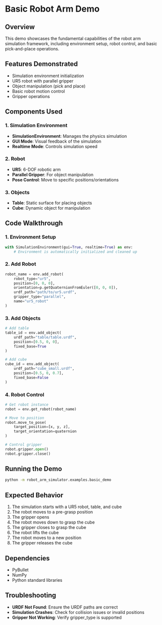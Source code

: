 # Basic Robot Arm Demo

## Overview
This demo showcases the fundamental capabilities of the robot arm simulation framework, including environment setup, robot control, and basic pick-and-place operations.

## Features Demonstrated
- Simulation environment initialization
- UR5 robot with parallel gripper
- Object manipulation (pick and place)
- Basic robot motion control
- Gripper operations

## Components Used

### 1. Simulation Environment
- **SimulationEnvironment**: Manages the physics simulation
- **GUI Mode**: Visual feedback of the simulation
- **Realtime Mode**: Controls simulation speed

### 2. Robot
- **UR5**: 6-DOF robotic arm
- **Parallel Gripper**: For object manipulation
- **Pose Control**: Move to specific positions/orientations

### 3. Objects
- **Table**: Static surface for placing objects
- **Cube**: Dynamic object for manipulation

## Code Walkthrough

### 1. Environment Setup
```python
with SimulationEnvironment(gui=True, realtime=True) as env:
    # Environment is automatically initialized and cleaned up
```

### 2. Add Robot
```python
robot_name = env.add_robot(
    robot_type="ur5",
    position=[0, 0, 0],
    orientation=p.getQuaternionFromEuler([0, 0, 0]),
    urdf_path="path/to/ur5.urdf",
    gripper_type="parallel",
    name="ur5_robot"
)
```

### 3. Add Objects
```python
# Add table
table_id = env.add_object(
    urdf_path="table/table.urdf",
    position=[0.5, 0, 0],
    fixed_base=True
)

# Add cube
cube_id = env.add_object(
    urdf_path="cube_small.urdf",
    position=[0.5, 0, 0.7],
    fixed_base=False
)
```

### 4. Robot Control
```python
# Get robot instance
robot = env.get_robot(robot_name)

# Move to position
robot.move_to_pose(
    target_position=[x, y, z],
    target_orientation=quaternion
)

# Control gripper
robot.gripper.open()
robot.gripper.close()
```

## Running the Demo
```bash
python -m robot_arm_simulator.examples.basic_demo
```

## Expected Behavior
1. The simulation starts with a UR5 robot, table, and cube
2. The robot moves to a pre-grasp position
3. The gripper opens
4. The robot moves down to grasp the cube
5. The gripper closes to grasp the cube
6. The robot lifts the cube
7. The robot moves to a new position
8. The gripper releases the cube

## Dependencies
- PyBullet
- NumPy
- Python standard libraries

## Troubleshooting
- **URDF Not Found**: Ensure the URDF paths are correct
- **Simulation Crashes**: Check for collision issues or invalid positions
- **Gripper Not Working**: Verify gripper_type is supported
